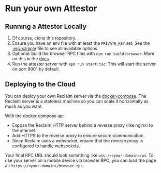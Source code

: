 # Run your own Attestor

## Running a Attestor Locally

1. Of course, clone this repository.
2. Ensure you have an env file with at least the `PRIVATE_KEY` set. See the [.env.sample](.env.sample) file to see all available options.
3. Optional: build the browser RPC files with `npm run build:browser`. More on this in the [docs](docs/browser-rpc.md).
4. Run the attestor server with `npm run start:tsc`. This will start the server on port 8001 by default.

## Deploying to the Cloud

You can deploy your own Reclaim server via the [docker-compose](/docker-compose.yaml). The Reclaim server is a stateless machine so you can scale it horizontally as much as you want.

With the docker compose up:
- Expose the Reclaim HTTP server behind a reverse proxy (like nginx) to the internet.
- Add HTTPS to the reverse proxy to ensure secure communication.
- Since Reclaim uses a websocket, ensure that the reverse proxy is configured to handle websockets.

Your final RPC URL should look something like `wss://<your-domain>/ws`. To use your server on a mobile device via browser RPC, you can load the page at: `https://<your-domain>/browser-rpc`.